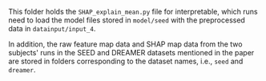 This folder holds the `SHAP_explain_mean.py` file for interpretable, which runs need to load the model files stored in `model/seed` with the preprocessed data in `datainput/input_4`.


In addition, the raw feature map data and SHAP map data from the two subjects' runs in the SEED and DREAMER datasets mentioned in the paper are stored in folders corresponding to the dataset names, i.e., `seed` and `dreamer`.

